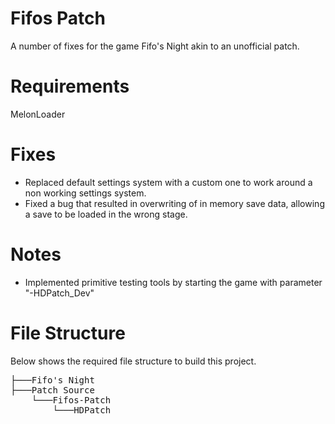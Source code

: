 # Fifos Patch

A number of fixes for the game Fifo's Night akin to an unofficial patch.

# Requirements

MelonLoader

# Fixes
- Replaced default settings system with a custom one to work around a non working settings system.
- Fixed a bug that resulted in overwriting of in memory save data, allowing a save to be loaded in the wrong stage.

# Notes
- Implemented primitive testing tools by starting the game with parameter "-HDPatch_Dev"

# File Structure

Below shows the required file structure to build this project.

<pre>
├───Fifo's Night
├───Patch Source
    └───Fifos-Patch
        └───HDPatch
</pre>
